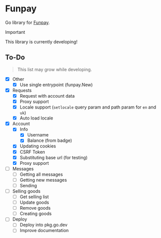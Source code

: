 # Funpay

Go library for [Funpay](https://funpay.com/).

> [!important]
> This library is currently developing!

## To-Do

> This list may grow while developing.

- [X] Other
  - [X] Use single entrypoint (funpay.New)
- [X] Requests
  - [X] Request with account data
  - [X] Proxy support
  - [X] Locale support (`setlocale` query param and path param for `en` and `uk`)
  - [X] Auto load locale
- [X] Account
  - [X] Info
    - [X] Username
    - [X] Balance (from badge)
  - [X] Updating cookies
  - [X] CSRF Token
  - [X] Substituting base url (for testing)
  - [X] Proxy support
- [ ] Messages
  - [ ] Getting all messages
  - [ ] Getting new messages
  - [ ] Sending
- [ ] Selling goods
  - [ ] Get selling list
  - [ ] Update goods
  - [ ] Remove goods
  - [ ] Creating goods
- [ ] Deploy
  - [ ] Deploy into pkg.go.dev
  - [ ] Improve documentation